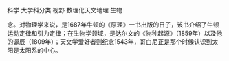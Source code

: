 科学 大学科分类 视野 数理化天文地理 生物


念。对物理学来说，是1687年牛顿的《原理》一书出版的日子，该书介绍了牛顿运动定律和引力定律；在生物学领域，是达尔文的《物种起源》（1859年）以及他的诞辰（1809年）；天文学爱好者则纪念1543年，哥白尼正是那个时候认识到太阳是太阳系的中心。
 

